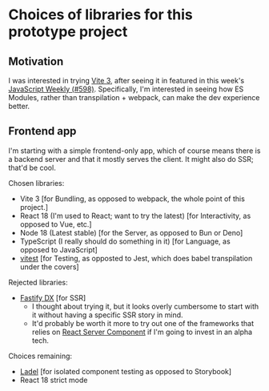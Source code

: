 # Choices of libraries for this prototype project
## Motivation
I was interested in trying [Vite 3](https://vitejs.dev/blog/announcing-vite3.html), after seeing it in featured in this week's [JavaScript Weekly (#598)](https://javascriptweekly.com/issues/598). Specifically, I'm interested in seeing how ES Modules, rather than transpilation + webpack, can make the dev experience better.

## Frontend app
I'm starting with a simple frontend-only app, which of course means there is a backend server and that it mostly serves the client. It might also do SSR; that'd be cool.

Chosen libraries:
- Vite 3 [for Bundling, as opposed to webpack, the whole point of this project.]
- React 18 (I'm used to React; want to try the latest) [for Interactivity, as opposed to Vue, etc.]
- Node 18 (Latest stable) [for the Server, as opposed to Bun or Deno]
- TypeScript (I really should do something in it) [for Language, as opposed to JavaScript]
- [vitest](https://vitest.dev/) [for Testing, as opposted to Jest, which does babel transpilation under the covers]

Rejected libraries:
- [Fastify DX](https://github.com/fastify/fastify-dx/tree/main/packages/fastify-dx-react) [for SSR]
  - I thought about trying it, but it looks overly cumbersome to start with it without having a specific SSR story in mind.
  - It'd probably be worth it more to try out one of the frameworks that relies on [React Server Component](https://reactjs.org/blog/2020/12/21/data-fetching-with-react-server-components.html) if I'm going to invest in an alpha tech.

Choices remaining:
- [Ladel](https://ladle.dev/blog/introducing-ladle/) [for isolated component testing as opposed to Storybook]
- React 18 strict mode
